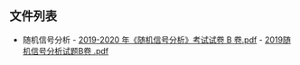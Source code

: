 

## 文件列表

  - 随机信号分析
        - [2019-2020 年《随机信号分析》考试试卷 B 卷.pdf](https://github.com/bjut-swift/BJUT-Helper/raw/master/./%E9%9A%8F%E6%9C%BA%E4%BF%A1%E5%8F%B7%E5%88%86%E6%9E%90/2019-2020%20%E5%B9%B4%E3%80%8A%E9%9A%8F%E6%9C%BA%E4%BF%A1%E5%8F%B7%E5%88%86%E6%9E%90%E3%80%8B%E8%80%83%E8%AF%95%E8%AF%95%E5%8D%B7%20B%20%E5%8D%B7.pdf)
        - [2019随机信号分析试题B卷 .pdf](https://github.com/bjut-swift/BJUT-Helper/raw/master/./%E9%9A%8F%E6%9C%BA%E4%BF%A1%E5%8F%B7%E5%88%86%E6%9E%90/2019%E9%9A%8F%E6%9C%BA%E4%BF%A1%E5%8F%B7%E5%88%86%E6%9E%90%E8%AF%95%E9%A2%98B%E5%8D%B7%20.pdf)
